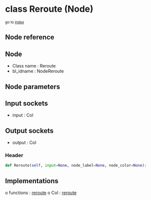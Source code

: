 # class Reroute (Node)

<sub>go to [index](/docs/index.md)</sub>

## Node reference

Node
----
 - Class name : Reroute
 - bl_idname : NodeReroute

Node parameters
---------------

Input sockets
-------------
 - input : Col

Output sockets
--------------
 - output : Col

### Header

``` python
def Reroute(self, input=None, node_label=None, node_color=None):
```

## Implementations

o functions : [reroute](#reroute)
o Col : [reroute](#reroute) 

